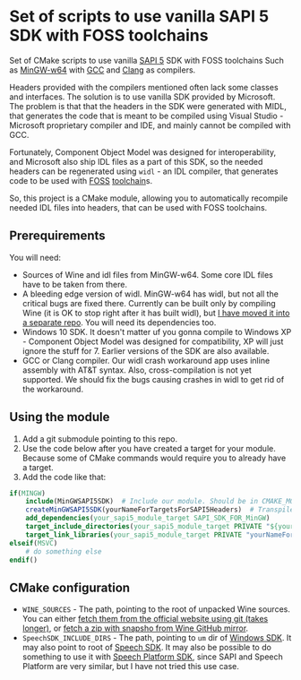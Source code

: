 Set of scripts to use vanilla SAPI 5 SDK with FOSS toolchains
=============================================================

Set of CMake scripts to use vanilla [SAPI 5]() SDK with FOSS toolchains Such as [MinGW-w64](https://sourceforge.net/projects/mingw-w64/files/) with [GCC](https://gcc.gnu.org/) and [Clang](https://clang.llvm.org/docs/ReleaseNotes.html) as compilers.

Headers provided with the compilers mentioned often lack some classes and interfaces. The solution is to use vanilla SDK provided by Microsoft. The problem is that that the headers in the SDK were generated with MIDL, that generates the code that is meant to be compiled using Visual Studio - Microsoft proprietary compiler and IDE, and mainly cannot be compiled with GCC.

Fortunately, Component Object Model was designed for interoperability, and Microsoft also ship IDL files as a part of this SDK, so the needed headers can be regenerated using `widl` - an IDL compiler, that generates code to be used with [FOSS](https://en.wikipedia.org/wiki/FOSS) [toolchain](https://en.wikipedia.org/wiki/Toolchain)s.

So, this project is a CMake module, allowing you to automatically recompile needed IDL files into headers, that can be used with FOSS toolchains.

Prerequirements
---------------


You will need:

* Sources of Wine and idl files from MinGW-w64. Some core IDL files have to be taken from there.
* A bleeding edge version of widl. MinGW-w64 has widl, but not all the critical bugs are fixed there. Currently can be built only by compiling Wine (it is OK to stop right after it has built widl), but [I have moved it into a separate repo](https://github.com/KOLANICH/widl). You will need its dependencies too.
* Windows 10 SDK. It doesn't matter uf you gonna compile to Windows XP - Component Object Model was designed for compatibility, XP will just ignore the stuff for 7. Earlier versions of the SDK are also available.
* GCC or Clang compiler. Our widl crash workaround app uses inline assembly with AT&T syntax. Also, cross-compilation is not yet supported. We should fix the bugs causing crashes in widl to get rid of the workaround.

Using the module
----------------
1. Add a git submodule pointing to this repo.
2. Use the code below after you have created a target for your module. Because some of CMake commands would require you to already have a target.
3. Add the code like that:

```cmake
if(MINGW)
	include(MinGWSAPI5SDK)  # Include our module. Should be in CMAKE_MODULE_PATH
	createMinGWSAPI5SDK(yourNameForTargetsForSAPI5Headers)  # Transpiles the needed IDLs into the headers
	add_dependencies(your_sapi5_module_target SAPI_SDK_FOR_MinGW)
	target_include_directories(your_sapi5_module_target PRIVATE "${yourNameForTargetsForSAPI5Headers_include}")
	target_link_libraries(your_sapi5_module_target PRIVATE "yourNameForTargetsForSAPI5Headers_uuids")  # some required symbols in the original SDK are neither in the headers, nor in the shared lib. Instead they are in MSVC-specific static lib. Fortunately, the IDL files contain some info, that is enough to recreate them. So we extract the info with a regex and create a C file with it, and compile it. You have to link it, if you have to use the symbols.
elseif(MSVC)
	# do something else
endif()
```

CMake configuration
-------------------
* `WINE_SOURCES` - The path, pointing to the root of unpacked Wine sources. You can either [fetch them from the official website using git (takes longer)](https://source.winehq.org/git/wine.git/), or [fetch a zip with snapsho from Wine GitHub mirror](https://github.com/wine-mirror/wine/archive/master.zip).
* `SpeechSDK_INCLUDE_DIRS` - The path, pointing to `um` dir of [Windows SDK](https://developer.microsoft.com/en-us/windows/downloads/windows-10-sdk/). It may also point to root of [Speech SDK](https://www.microsoft.com/en-us/download/confirmation.aspx?id=10121). It may also be possible to do something to use it with [Speech Platform SDK](https://www.microsoft.com/en-us/download/confirmation.aspx?id=27226), since SAPI and Speech Platform are very similar, but I have not tried this use case.
